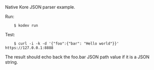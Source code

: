 Native Kore JSON parser example.

Run:
```
	$ kodev run
```

Test:
```
	$ curl -i -k -d '{"foo":{"bar": "Hello world"}}' https://127.0.0.1:8888
```

The result should echo back the foo.bar JSON path value if it is a JSON string.
